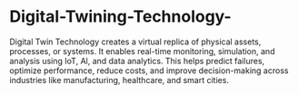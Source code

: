# Digital-Twining-Technology-
Digital Twin Technology creates a virtual replica of physical assets, processes, or systems. It enables real-time monitoring, simulation, and analysis using IoT, Al, and data analytics. This helps predict failures, optimize performance, reduce costs, and improve decision-making across industries like manufacturing, healthcare, and smart cities.
